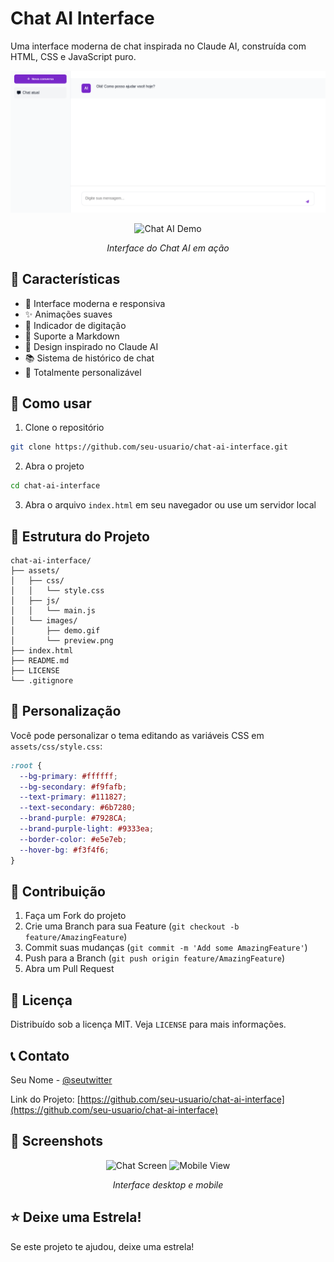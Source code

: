 # Chat AI Interface

Uma interface moderna de chat inspirada no Claude AI, construída com HTML, CSS e JavaScript puro.

![Chat AI Interface Preview](preview.png)

<div align="center">
  <img src="/assets/images/demo.gif" alt="Chat AI Demo" width="600px">
  <p><em>Interface do Chat AI em ação</em></p>
</div>

## 🌟 Características

- 💬 Interface moderna e responsiva
- ✨ Animações suaves
- 🔄 Indicador de digitação
- 📝 Suporte a Markdown
- 🎨 Design inspirado no Claude AI
- 📚 Sistema de histórico de chat
- 🎯 Totalmente personalizável

## 🚀 Como usar

1. Clone o repositório
```bash
git clone https://github.com/seu-usuario/chat-ai-interface.git
```

2. Abra o projeto
```bash
cd chat-ai-interface
```

3. Abra o arquivo `index.html` em seu navegador ou use um servidor local

## 📁 Estrutura do Projeto

```
chat-ai-interface/
├── assets/
│   ├── css/
│   │   └── style.css
│   ├── js/
│   │   └── main.js
│   └── images/
│       ├── demo.gif
│       └── preview.png
├── index.html
├── README.md
├── LICENSE
└── .gitignore
```

## 🎨 Personalização

Você pode personalizar o tema editando as variáveis CSS em `assets/css/style.css`:

```css
:root {
  --bg-primary: #ffffff;
  --bg-secondary: #f9fafb;
  --text-primary: #111827;
  --text-secondary: #6b7280;
  --brand-purple: #7928CA;
  --brand-purple-light: #9333ea;
  --border-color: #e5e7eb;
  --hover-bg: #f3f4f6;
}
```

## 🤝 Contribuição

1. Faça um Fork do projeto
2. Crie uma Branch para sua Feature (`git checkout -b feature/AmazingFeature`)
3. Commit suas mudanças (`git commit -m 'Add some AmazingFeature'`)
4. Push para a Branch (`git push origin feature/AmazingFeature`)
5. Abra um Pull Request

## 📝 Licença

Distribuído sob a licença MIT. Veja `LICENSE` para mais informações.

## 📞 Contato

Seu Nome - [@seutwitter](https://twitter.com/seutwitter)

Link do Projeto: [https://github.com/seu-usuario/chat-ai-interface](https://github.com/seu-usuario/chat-ai-interface)

## 📸 Screenshots

<div align="center">
  <img src="/assets/images/screenshot1.png" alt="Chat Screen" width="45%">
  <img src="/assets/images/screenshot2.png" alt="Mobile View" width="45%">
  <p><em>Interface desktop e mobile</em></p>
</div>

## ⭐ Deixe uma Estrela!

Se este projeto te ajudou, deixe uma estrela!
